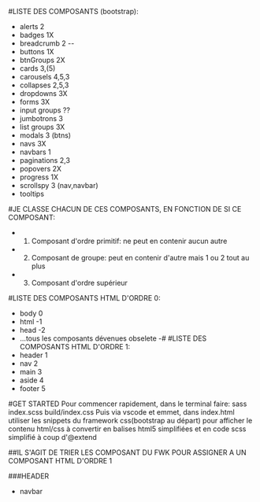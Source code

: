 #LISTE DES COMPOSANTS (bootstrap):
- alerts 2
- badges 1X
- breadcrumb 2 -- 
- buttons 1X
- btnGroups 2X
- cards 3,(5)
- carousels 4,5,3
- collapses 2,5,3
- dropdowns 3X
- forms 3X
- input groups ??
- jumbotrons 3
- list groups 3X
- modals 3 (btns)
- navs 3X
- navbars 1
- paginations 2,3
- popovers 2X
- progress 1X
- scrollspy 3 (nav,navbar)
- tooltips


#JE CLASSE CHACUN DE CES COMPOSANTS, EN FONCTION DE SI CE COMPOSANT:
- 1) Composant d'ordre primitif: ne peut en contenir aucun autre
- 2) Composant de groupe: peut en contenir d'autre mais 1 ou 2 tout au plus
- 3) Composant d'ordre supérieur

#LISTE DES COMPOSANTS HTML D'ORDRE 0:
- body 0
- html -1
- head -2
- ...tous les composants dévenues obselete -#
#LISTE DES COMPOSANTS HTML D'ORDRE 1:
- header 1
- nav 2
- main 3
- aside 4
- footer 5

#GET STARTED
Pour commencer rapidement, dans le terminal faire: sass index.scss build/index.css
Puis via vscode et emmet, dans index.html utiliser les snippets du framework css(bootstrap au départ) pour afficher le contenu html/css à convertir en balises html5 simplifiées et en code scss simplifié à coup d'@extend



##IL S'AGIT DE TRIER LES COMPOSANT DU FWK POUR ASSIGNER A UN COMPOSANT HTML D'ORDRE 1

###HEADER
- navbar